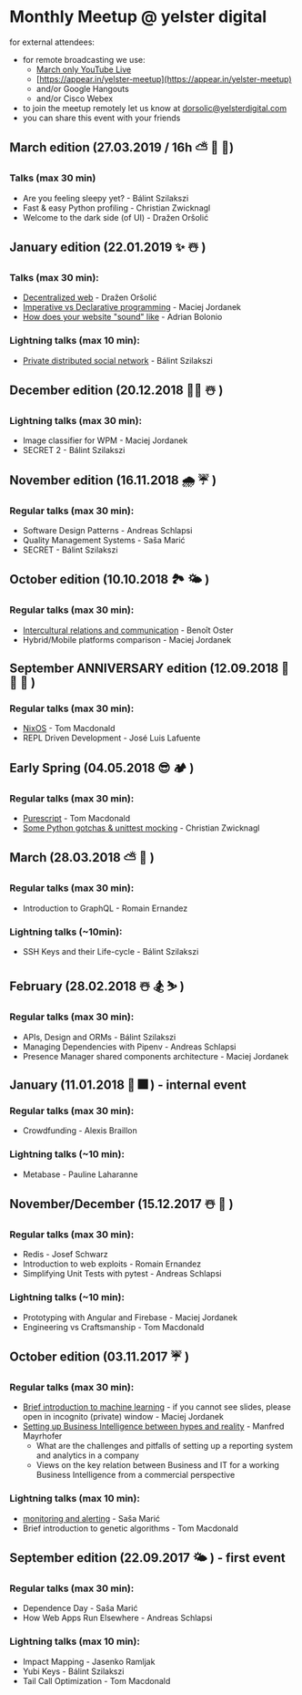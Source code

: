 # Monthly Meetup @ yelster digital

for external attendees:

-   for remote broadcasting we use:
    -   [March only YouTube Live](https://youtu.be/xk50mjZpUNU)
    -   [https://appear.in/yelster-meetup](https://appear.in/yelster-meetup)
    -   and/or Google Hangouts
    -   and/or Cisco Webex
-   to join the meetup remotely let us know at dorsolic@yelsterdigital.com
-   you can share this event with your friends

## March edition (27.03.2019 / 16h ⛅ 🌿 🌷)

### Talks (max 30 min)

-   Are you feeling sleepy yet? - Bálint Szilakszi
-   Fast & easy Python profiling - Christian Zwicknagl
-   Welcome to the dark side (of UI) - Dražen Oršolić

## January edition (22.01.2019 ✨ ☃️ )

### Talks (max 30 min):

-   [Decentralized web](https://slides.com/glava11/decentralizedweb/live#/) - Dražen Oršolić
-   [Imperative vs Declarative programming](https://slides.com/maciejjordanek/imperative-vs-declarative-programming/fullscreen) - Maciej Jordanek
-   [How does your website "sound" like](https://speakerdeck.com/bolonio/how-does-your-website-sound-like) - Adrian Bolonio

### Lightning talks (max 10 min):

-   [Private distributed social network](https://fediverse.network/) - Bálint Szilakszi

## December edition (20.12.2018 🎅🏾 ☃️ )

### Lightning talks (max 30 min):

-   Image classifier for WPM - Maciej Jordanek
-   SECRET 2 - Bálint Szilakszi

## November edition (16.11.2018 🌧 ☔️ )

### Regular talks (max 30 min):

-   Software Design Patterns - Andreas Schlapsi
-   Quality Management Systems - Saša Marić
-   SECRET - Bálint Szilakszi

## October edition (10.10.2018 🏞 🌤 )

### Regular talks (max 30 min):

-   [Intercultural relations and communication](https://docs.google.com/presentation/d/10LWMO1NdYwpAAK3NY7xFwi-LIWvs5jXmJfOiYyqr96U/edit?usp=sharing) - Benoît Oster
-   Hybrid/Mobile platforms comparison - Maciej Jordanek

## September ANNIVERSARY edition (12.09.2018 🚀 🎊 🎂 )

### Regular talks (max 30 min):

-   [NixOS](https://docs.google.com/presentation/d/1oaLeZ83ug8pHORV6jeC7dgKqPRspBt4PKhBvJMxRO8w/edit#slide=id.p1) - Tom Macdonald
-   REPL Driven Development - José Luis Lafuente

## Early Spring (04.05.2018 😎 🏕 )

### Regular talks (max 30 min):

-   [Purescript](https://docs.google.com/presentation/d/1iCpu96uQpSfkOJs83J7Rx1kk9unw9BkIBi8TBJxubyw/edit?usp=sharing) - Tom Macdonald
-   [Some Python gotchas & unittest mocking](https://drive.google.com/open?id=1hmKLwDSHUd0qxeU9EF8mn79ZFPpFo1e9_1C7Pg5B6yI) - Christian Zwicknagl

## March (28.03.2018 ⛅️ 🥚 )

### Regular talks (max 30 min):

-   Introduction to GraphQL - Romain Ernandez

### Lightning talks (~10min):

-   SSH Keys and their Life-cycle - Bálint Szilakszi

## February (28.02.2018 ☃️ 🏂 ⛷ )

### Regular talks (max 30 min):

-   APIs, Design and ORMs - Bálint Szilakszi
-   Managing Dependencies with Pipenv - Andreas Schlapsi
-   Presence Manager shared components architecture - Maciej Jordanek

## January (11.01.2018 🎇 🎆 ) - internal event

### Regular talks (max 30 min):

-   Crowdfunding - Alexis Braillon

### Lightning talks (~10 min):

-   Metabase - Pauline Laharanne

## November/December (15.12.2017 ☃️ 🎄 )

### Regular talks (max 30 min):

-   Redis - Josef Schwarz
-   Introduction to web exploits - Romain Ernandez
-   Simplifying Unit Tests with pytest - Andreas Schlapsi

### Lightning talks (~10 min):

-   Prototyping with Angular and Firebase - Maciej Jordanek
-   Engineering vs Craftsmanship - Tom Macdonald

## October edition (03.11.2017 ☔️ )

### Regular talks (max 30 min):

-   [Brief introduction to machine learning](http://slides.com/maciejjordanek/brief-introduction-to-ml) - if you cannot see slides, please open in incognito (private) window - Maciej Jordanek
-   [Setting up Business Intelligence between hypes and reality](https://docs.google.com/presentation/d/1T_sB55Q1FAuTB3EK1dJi7yyCb8aMQACwoRLcwNwwRys/edit) - Manfred Mayrhofer
    -   What are the challenges and pitfalls of setting up a reporting system and analytics in a company
    -   Views on the key relation between Business and IT for a working Business Intelligence from a commercial perspective

### Lightning talks (max 10 min):

-   [monitoring and alerting](https://github.com/yelsterdigital/monthly-meetup/blob/master/pdfs/October/monitoring-and-alerting.pdf) - Saša Marić
-   Brief introduction to genetic algorithms - Tom Macdonald

## September edition (22.09.2017 🌤 ) - first event

### Regular talks (max 30 min):

-   Dependence Day - Saša Marić
-   How Web Apps Run Elsewhere - Andreas Schlapsi

### Lightning talks (max 10 min):

-   Impact Mapping - Jasenko Ramljak
-   Yubi Keys - Bálint Szilakszi
-   Tail Call Optimization - Tom Macdonald

